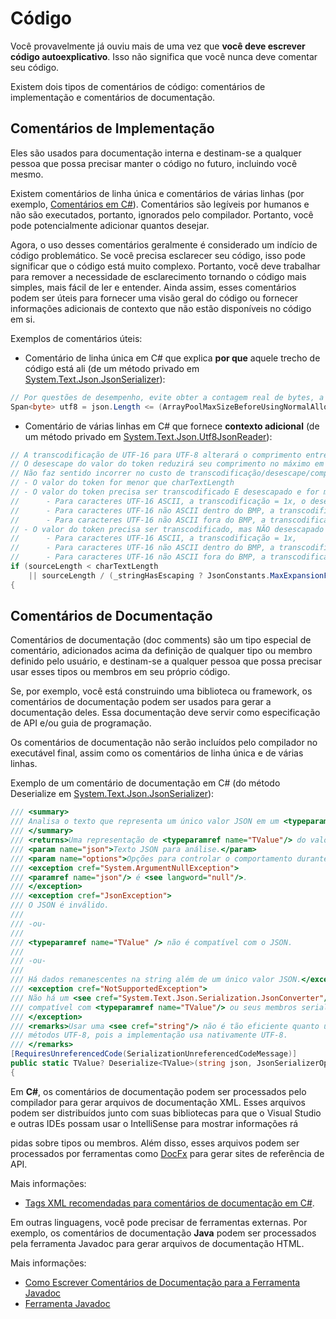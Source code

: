 # Código

Você provavelmente já ouviu mais de uma vez que **você deve escrever código autoexplicativo**. Isso não significa que você nunca deve comentar seu código.

Existem dois tipos de comentários de código: comentários de implementação e comentários de documentação.

## Comentários de Implementação

Eles são usados para documentação interna e destinam-se a qualquer pessoa que possa precisar manter o código no futuro, incluindo você mesmo.

Existem comentários de linha única e comentários de várias linhas (por exemplo, [Comentários em C#](https://learn.microsoft.com/en-us/dotnet/csharp/language-reference/language-specification/lexical-structure#comments)). Comentários são legíveis por humanos e não são executados, portanto, ignorados pelo compilador. Portanto, você pode potencialmente adicionar quantos desejar.

Agora, o uso desses comentários geralmente é considerado um indício de código problemático. Se você precisa esclarecer seu código, isso pode significar que o código está muito complexo. Portanto, você deve trabalhar para remover a necessidade de esclarecimento tornando o código mais simples, mais fácil de ler e entender. Ainda assim, esses comentários podem ser úteis para fornecer uma visão geral do código ou fornecer informações adicionais de contexto que não estão disponíveis no código em si.

Exemplos de comentários úteis:

- Comentário de linha única em C# que explica **por que** aquele trecho de código está ali (de um método privado em [System.Text.Json.JsonSerializer](https://github.com/dotnet/runtime/blob/main/src/libraries/System.Text.Json/src/System/Text/Json/Serialization/JsonSerializer.Read.String.cs)):

```csharp
// Por questões de desempenho, evite obter a contagem real de bytes, a menos que o uso de memória seja maior que o limite.
Span<byte> utf8 = json.Length <= (ArrayPoolMaxSizeBeforeUsingNormalAlloc / JsonConstants.MaxExpansionFactorWhileTranscoding) ? ...
```

- Comentário de várias linhas em C# que fornece **contexto adicional** (de um método privado em [System.Text.Json.Utf8JsonReader](https://github.com/dotnet/runtime/blob/main/src/libraries/System.Text.Json/src/System/Text/Json/Reader/Utf8JsonReader.cs)):

```csharp
// A transcodificação de UTF-16 para UTF-8 alterará o comprimento entre 1x e 3x.
// O desescape do valor do token reduzirá seu comprimento no máximo em 6x.
// Não faz sentido incorrer no custo de transcodificação/desescape/comparação se:
// - O valor do token for menor que charTextLength
// - O valor do token precisa ser transcodificado E desescapado e for mais de 6x maior que charTextLength
//      - Para caracteres UTF-16 ASCII, a transcodificação = 1x, o desescape = 6x => fator 6x
//      - Para caracteres UTF-16 não ASCII dentro do BMP, a transcodificação = 2-3x, mas são representados como um único valor hexadecimal escapado, \uXXXX => fator 6x
//      - Para caracteres UTF-16 não ASCII fora do BMP, a transcodificação = 4x, mas o par suplementar (2 caracteres) é representado por 16 bytes \uXXXX\uXXXX => fator 6x
// - O valor do token precisa ser transcodificado, mas NÃO desescapado e for mais de 3x maior que charTextLength
//      - Para caracteres UTF-16 ASCII, a transcodificação = 1x,
//      - Para caracteres UTF-16 não ASCII dentro do BMP, a transcodificação = 2-3x,
//      - Para caracteres UTF-16 não ASCII fora do BMP, a transcodificação = 2x, (pares suplementares - 2 caracteres transcodem para 4 bytes UTF-8)
if (sourceLength < charTextLength
    || sourceLength / (_stringHasEscaping ? JsonConstants.MaxExpansionFactorWhileEscaping : JsonConstants.MaxExpansionFactorWhileTranscoding) > charTextLength)
{
```

## Comentários de Documentação

Comentários de documentação (doc comments) são um tipo especial de comentário, adicionados acima da definição de qualquer tipo ou membro definido pelo usuário, e destinam-se a qualquer pessoa que possa precisar usar esses tipos ou membros em seu próprio código.

Se, por exemplo, você está construindo uma biblioteca ou framework, os comentários de documentação podem ser usados para gerar a documentação deles. Essa documentação deve servir como especificação de API e/ou guia de programação.

Os comentários de documentação não serão incluídos pelo compilador no executável final, assim como os comentários de linha única e de várias linhas.

Exemplo de um comentário de documentação em C# (do método Deserialize em [System.Text.Json.JsonSerializer](https://github.com/dotnet/runtime/blob/main/src/libraries/System.Text.Json/src/System/Text/Json/Serialization/JsonSerializer.Read.String.cs)):

```csharp
/// <summary>
/// Analisa o texto que representa um único valor JSON em um <typeparamref name="TValue"/>.
/// </summary>
/// <returns>Uma representação de <typeparamref name="TValue"/> do valor JSON.</returns>
/// <param name="json">Texto JSON para análise.</param>
/// <param name="options">Opções para controlar o comportamento durante a análise.</param>
/// <exception cref="System.ArgumentNullException">
/// <paramref name="json"/> é <see langword="null"/>.
/// </exception>
/// <exception cref="JsonException">
/// O JSON é inválido.
///
/// -ou-
///
/// <typeparamref name="TValue" /> não é compatível com o JSON.
///
/// -ou-
///
/// Há dados remanescentes na string além de um único valor JSON.</exception>
/// <exception cref="NotSupportedException">
/// Não há um <see cref="System.Text.Json.Serialization.JsonConverter"/>
/// compatível com <typeparamref name="TValue"/> ou seus membros serializáveis.
/// </exception>
/// <remarks>Usar uma <see cref="string"/> não é tão eficiente quanto usar os
/// métodos UTF-8, pois a implementação usa nativamente UTF-8.
/// </remarks>
[RequiresUnreferencedCode(SerializationUnreferencedCodeMessage)]
public static TValue? Deserialize<TValue>(string json, JsonSerializerOptions? options = null)
{
```

Em **C#**, os comentários de documentação podem ser processados pelo compilador para gerar arquivos de documentação XML. Esses arquivos podem ser distribuídos junto com suas bibliotecas para que o Visual Studio e outras IDEs possam usar o IntelliSense para mostrar informações rá

pidas sobre tipos ou membros. Além disso, esses arquivos podem ser processados por ferramentas como [DocFx](https://dotnet.github.io/docfx/) para gerar sites de referência de API.

Mais informações:

- [Tags XML recomendadas para comentários de documentação em C#](https://learn.microsoft.com/dotnet/csharp/language-reference/xmldoc/recommended-tags).

Em outras linguagens, você pode precisar de ferramentas externas. Por exemplo, os comentários de documentação **Java** podem ser processados pela ferramenta Javadoc para gerar arquivos de documentação HTML.

Mais informações:

- [Como Escrever Comentários de Documentação para a Ferramenta Javadoc](https://www.oracle.com/technical-resources/articles/java/javadoc-tool.html)
- [Ferramenta Javadoc](https://www.oracle.com/java/technologies/javase/javadoc-tool.html#javadocdocuments)
